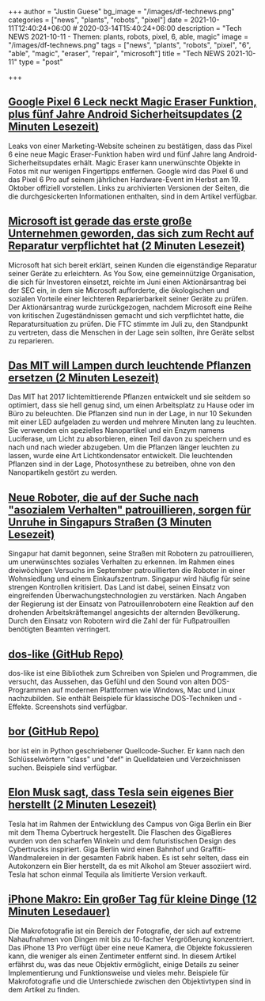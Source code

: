 +++
author = "Justin Guese"
bg_image = "/images/df-technews.png"
categories = ["news", "plants", "robots", "pixel"]
date = 2021-10-11T12:40:24+06:00 # 2020-03-14T15:40:24+06:00
description = "Tech NEWS 2021-10-11 - Themen: plants, robots, pixel, 6, able, magic"
image = "/images/df-technews.png"
tags = ["news", "plants", "robots", "pixel", "6", "able", "magic", "eraser", "repair", "microsoft"]
title = "Tech NEWS 2021-10-11"
type = "post"

+++

## [Google Pixel 6 Leck neckt Magic Eraser Funktion, plus fünf Jahre Android Sicherheitsupdates (2 Minuten Lesezeit)](https://www.theverge.com/2021/10/9/22718007/google-pixel-6-leak-teases-magic-eraser-camera-five-years-android-security-updates?scrolla=5eb6d68b7fedc32c19ef33b4)

 Leaks von einer Marketing-Website scheinen zu bestätigen, dass das Pixel 6 eine neue Magic Eraser-Funktion haben wird und fünf Jahre lang Android-Sicherheitsupdates erhält. Magic Eraser kann unerwünschte Objekte in Fotos mit nur wenigen Fingertipps entfernen. Google wird das Pixel 6 und das Pixel 6 Pro auf seinem jährlichen Hardware-Event im Herbst am 19. Oktober offiziell vorstellen. Links zu archivierten Versionen der Seiten, die die durchgesickerten Informationen enthalten, sind in dem Artikel verfügbar.

## [Microsoft ist gerade das erste große Unternehmen geworden, das sich zum Recht auf Reparatur verpflichtet hat (2 Minuten Lesezeit)](https://gizmodo.com/microsoft-just-became-the-first-big-company-to-commit-t-1847820524)

 Microsoft hat sich bereit erklärt, seinen Kunden die eigenständige Reparatur seiner Geräte zu erleichtern. As You Sow, eine gemeinnützige Organisation, die sich für Investoren einsetzt, reichte im Juni einen Aktionärsantrag bei der SEC ein, in dem sie Microsoft aufforderte, die ökologischen und sozialen Vorteile einer leichteren Reparierbarkeit seiner Geräte zu prüfen. Der Aktionärsantrag wurde zurückgezogen, nachdem Microsoft eine Reihe von kritischen Zugeständnissen gemacht und sich verpflichtet hatte, die Reparatursituation zu prüfen. Die FTC stimmte im Juli zu, den Standpunkt zu vertreten, dass die Menschen in der Lage sein sollten, ihre Geräte selbst zu reparieren.

## [Das MIT will Lampen durch leuchtende Pflanzen ersetzen (2 Minuten Lesezeit)](https://interestingengineering.com/mit-wants-to-replace-lights-with-glowing-plants)

 Das MIT hat 2017 lichtemittierende Pflanzen entwickelt und sie seitdem so optimiert, dass sie hell genug sind, um einen Arbeitsplatz zu Hause oder im Büro zu beleuchten. Die Pflanzen sind nun in der Lage, in nur 10 Sekunden mit einer LED aufgeladen zu werden und mehrere Minuten lang zu leuchten. Sie verwenden ein spezielles Nanopartikel und ein Enzym namens Luciferase, um Licht zu absorbieren, einen Teil davon zu speichern und es nach und nach wieder abzugeben. Um die Pflanzen länger leuchten zu lassen, wurde eine Art Lichtkondensator entwickelt. Die leuchtenden Pflanzen sind in der Lage, Photosynthese zu betreiben, ohne von den Nanopartikeln gestört zu werden.

## [Neue Roboter, die auf der Suche nach "asozialem Verhalten" patrouillieren, sorgen für Unruhe in Singapurs Straßen (3 Minuten Lesezeit)](https://www.euronews.com/next/2021/10/08/new-robots-patrolling-for-anti-social-behaviour-causing-unease-in-singapore-streets)

 Singapur hat damit begonnen, seine Straßen mit Robotern zu patrouillieren, um unerwünschtes soziales Verhalten zu erkennen. Im Rahmen eines dreiwöchigen Versuchs im September patrouillierten die Roboter in einer Wohnsiedlung und einem Einkaufszentrum. Singapur wird häufig für seine strengen Kontrollen kritisiert. Das Land ist dabei, seinen Einsatz von eingreifenden Überwachungstechnologien zu verstärken. Nach Angaben der Regierung ist der Einsatz von Patrouillenrobotern eine Reaktion auf den drohenden Arbeitskräftemangel angesichts der alternden Bevölkerung. Durch den Einsatz von Robotern wird die Zahl der für Fußpatrouillen benötigten Beamten verringert.

## [dos-like (GitHub Repo)](https://github.com/mattiasgustavsson/dos-like)

 dos-like ist eine Bibliothek zum Schreiben von Spielen und Programmen, die versucht, das Aussehen, das Gefühl und den Sound von alten DOS-Programmen auf modernen Plattformen wie Windows, Mac und Linux nachzubilden. Sie enthält Beispiele für klassische DOS-Techniken und -Effekte. Screenshots sind verfügbar.

## [bor (GitHub Repo)](https://github.com/furkanonder/bor)

 bor ist ein in Python geschriebener Quellcode-Sucher. Er kann nach den Schlüsselwörtern "class" und "def" in Quelldateien und Verzeichnissen suchen. Beispiele sind verfügbar.

## [Elon Musk sagt, dass Tesla sein eigenes Bier herstellt (2 Minuten Lesezeit)](https://futurism.com/the-byte/elon-musk-tesla-beer)

 Tesla hat im Rahmen der Entwicklung des Campus von Giga Berlin ein Bier mit dem Thema Cybertruck hergestellt. Die Flaschen des GigaBieres wurden von den scharfen Winkeln und dem futuristischen Design des Cybertrucks inspiriert. Giga Berlin wird einen Bahnhof und Graffiti-Wandmalereien in der gesamten Fabrik haben. Es ist sehr selten, dass ein Autokonzern ein Bier herstellt, da es mit Alkohol am Steuer assoziiert wird. Tesla hat schon einmal Tequila als limitierte Version verkauft.

## [iPhone Makro: Ein großer Tag für kleine Dinge (12 Minuten Lesedauer)](https://lux.camera/iphone-macro-camera-a-big-day-for-small-things/)

 Die Makrofotografie ist ein Bereich der Fotografie, der sich auf extreme Nahaufnahmen von Dingen mit bis zu 10-facher Vergrößerung konzentriert. Das iPhone 13 Pro verfügt über eine neue Kamera, die Objekte fokussieren kann, die weniger als einen Zentimeter entfernt sind. In diesem Artikel erfährst du, was das neue Objektiv ermöglicht, einige Details zu seiner Implementierung und Funktionsweise und vieles mehr. Beispiele für Makrofotografie und die Unterschiede zwischen den Objektivtypen sind in dem Artikel zu finden.

